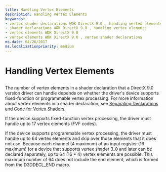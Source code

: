 ```yaml
---
title: Handling Vertex Elements
description: Handling Vertex Elements
keywords:
- vertex shader declarations WDK DirectX 9.0 , handling vertex elements
- shader declarations WDK DirectX 9.0 , handling vertex elements
- vertex elements WDK DirectX 9.0
- vertex elements WDK DirectX 9.0 , vertex shader declarations
ms.date: 04/20/2017
ms.localizationpriority: medium
---
```


# Handling Vertex Elements


## <span id="ddk_handling_vertex_elements_gg"></span><span id="DDK_HANDLING_VERTEX_ELEMENTS_GG"></span>


The number of vertex elements in a shader declaration that a DirectX 9.0 version driver can handle depends on whether the driver's device supports fixed-function or programmable vertex processing. For more information about vertex elements in a shader declaration, see [Separating Declarations and Code for Vertex Shaders](separating-declarations-and-code-for-vertex-shaders.md).

If the device supports fixed-function vertex processing, the driver must handle up to 17 vertex elements (FVF codes).

If the device supports programmable vertex processing, the driver must handle up to 64 vertex elements and skip over those elements that it does not use. Because each channel (4 maximum) of an input register (16 maximum) for a device that supports vertex shader 3\_0 and later can be declared separately, up to 64 (16 \* 4) vertex elements are possible. This maximum number of 64 does not include the end element, which is formed from the D3DDECL\_END macro.

 

 





